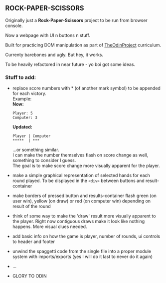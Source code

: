 ## ROCK-PAPER-SCISSORS

Originally just a **Rock-Paper-Scissors** project to be run from browser console. 

Now a webpage with UI n buttons n stuff.   

Built for practicing DOM manipulation as part of [TheOdinProject](https://www.theodinproject.com/) curriculum.  

Currenty barebones and ugly. But hey, it works.  

To be heavily refactored in near future - yo boi got some ideas.   

### Stuff to add: 

- replace score numbers with * (of another mark symbol) to be appended for each victory.  
  Example:  
  **Now:**  
   ```
  Player: 5
  Computer: 3
   ```
  **Updated:**
  ```
  Player | Computer
  *****  | ***
  ```
  ...or something similar.  
  I can make the number themselves flash on score change as well, something to consider I guess.  
  The goal is to make score change more visually apparent for the player.
  
- make a simple graphical representation of selected hands for each round played. To be displayed in the `<div>` between buttons and result-container 
  
- make borders of pressed button and results-container flash green (on user win), yellow (on draw) or red (on computer win) depending on result of the round
  
- think of some way to make the 'draw' result more visually apparent to the player. Right now contiguous draws make it look like nothing happens. More visual clues needed.

- add basic info on how the game is player, number of rounds, ui controls to header and footer

- unwind the spaggetti code from the single file into a proper module system with imports/exports (yes I will do it last to never do it again)

- ...

- GLORY TO  ODIN
  
  
